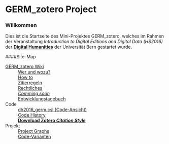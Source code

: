 # GERM_zotero Project
### Willkommen
<p>
Dies ist die Startseite des Mini-Projektes GERM_zotero, welches im Rahmen der Veranstaltung <i>Introduction to Digital Editions and Digital Data (HS2016)</i> der <a href="http://www.dh.unibe.ch/" target="_blank"><b>Digital Humanities</b></a> der Universität Bern gestartet wurde.
</p>

####Site-Map
<dl>
<dt><a href="https://github.com/DH2016Zotero/GERM_zotero/wiki">GERM_zotero Wiki</a></dt>
<dd><a href="https://github.com/DH2016Zotero/GERM_zotero/wiki/Mehr-%C3%BCber-das-inoffizielle-Projekt">Wer und wozu?</a><br />
<a href="https://github.com/DH2016Zotero/GERM_zotero/wiki/how-to">How to</a><br />
<a href="https://github.com/DH2016Zotero/GERM_zotero/wiki/Zitierregeln-nach-Prof.-Dr.-Hentschel">Zitierregeln</a><br />
<a href="https://github.com/DH2016Zotero/GERM_zotero/wiki/Rechtliches">Rechtliches</a><br />
<a href="https://github.com/DH2016Zotero/GERM_zotero/wiki/Coming-soon"><i>Comming soon</i></a><br />
<a href="https://github.com/DH2016Zotero/GERM_zotero/wiki/Entwicklungstagebuch">Entwicklungstagebuch</a></dd>
  
  <dt>Code</dt>
  <dd><a href="https://github.com/DH2016Zotero/GERM_zotero/blob/master/dh2016_germ.csl">dh2016_germ.csl (Code-Ansicht)</a><br />
  <a href="https://github.com/DH2016Zotero/GERM_zotero/commits/master/dh2016_germ.csl">Code History</a><br />
<a href="https://github.com/DH2016Zotero/GERM_zotero/archive/master.zip"><b>Download Zotero <i>Citation Style</i></b></a></dd>
<dt>Projekt</dt>
<dd><a href="https://github.com/DH2016Zotero/GERM_zotero/graphs/contributors">Project Graphs</a><br />
<a href="https://github.com/DH2016Zotero/GERM_zotero/network">Code-Varianten</a></dd>
</dl>
